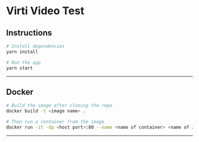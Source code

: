 # Virti Video Test

## Instructions

```bash
# Install dependencies
yarn install

# Run the app
yarn start
```

---

## Docker

```bash
# Build the image after cloning the repo
docker build -t <image name> .

# Then run a container from the image
docker run -it -dp <host port>:80 --name <name of container> <name of image>
```

---
